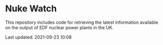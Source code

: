 # Nuke Watch

This repository includes code for retrieving the latest information available on the output of EDF nuclear power plants in the UK.

Last updated: 2021-09-23 10:08